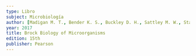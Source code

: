 ```yaml
---
type: Libro
subject: Microbiología
author: [Madigan M. T., Bender K. S., Buckley D. H., Sattley M. W., Stahl D. A.]
year: 2017
title: Brock Biology of Microorganisms
edition: 15th
publisher: Pearson
---
```

